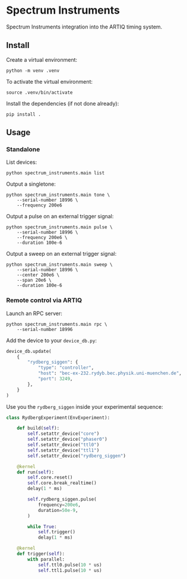 # Spectrum Instruments

Spectrum Instruments integration into the ARTIQ timing system.

## Install

Create a virtual environment:
```shell
python -m venv .venv
```

To activate the virtual environment:
```shell
source .venv/bin/activate
```

Install the dependencies (if not done already):
```shell
pip install .
```

## Usage

### Standalone

List devices:
```shell
python spectrum_instruments.main list
```

Output a singletone:
```shell
python spectrum_instruments.main tone \
    --serial-number 18996 \
    --frequency 200e6
```

Output a pulse on an external trigger signal:
```shell
python spectrum_instruments.main pulse \
    --serial-number 18996 \
    --frequency 200e6 \
    --duration 100e-6
```

Output a sweep on an external trigger signal:
```shell
python spectrum_instruments.main sweep \
    --serial-number 18996 \
    --center 200e6 \
    --span 20e6 \
    --duration 100e-6
```

### Remote control via ARTIQ

Launch an RPC server:
```shell
python spectrum_instruments.main rpc \
    --serial-number 18996
```

Add the device to your `device_db.py`:
```python
device_db.update(
    {
        "rydberg_siggen": {
            "type": "controller",
            "host": "bec-ex-232.rydyb.bec.physik.uni-muenchen.de",
            "port": 3249,
        },
    }
)
```

Use you the `rydberg_siggen` inside your experimental sequence:
```python
class RydbergExperiment(EnvExperiment):

    def build(self):
        self.setattr_device("core")
        self.setattr_device("phaser0")
        self.setattr_device("ttl0")
        self.setattr_device("ttl1")
        self.setattr_device("rydberg_siggen")

    @kernel
    def run(self):
        self.core.reset()
        self.core.break_realtime()
        delay(1 * ms)

        self.rydberg_siggen.pulse(
            frequency=200e6,
            duration=50e-9,
        )

        while True:
            self.trigger()
            delay(1 * ms)

    @kernel
    def trigger(self):
        with parallel:
            self.ttl0.pulse(10 * us)
            self.ttl1.pulse(10 * us)
```